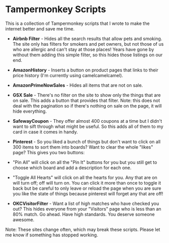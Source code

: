 Tampermonkey Scripts
============
This is a collection of Tampermonkey scripts that I wrote to make the internet better and save me time.  
* **Airbnb Filter** - Hides all the search results that allow pets and smoking.  The site only has filters for smokers and pet owners, but not those of us who are allergic and can't stay at those places!  Years have gone by without them adding this simple filter, so this hides those listings on our end.

* **AmazonHistory** - Inserts a button on product pages that links to their price history (I'm currently using camelcamelcamel).

* **AmazonPrimeNowSales** - Hides all items that are not on sale.

* **GSX Sale** - There's no filter on the site to show only the things that are on sale.  This adds a button that provides that filter.  Note: this does not deal with the pagination so if there's nothing on sale on the page, it will hide everything.

* **SafewayCoupon** - They offer almost 400 coupons at a time but I didn't want to sift through what might be useful.  So this adds all of them to my card in case it comes in handy.

* **Pinterest** - So you liked a bunch of things but don't want to click on all 300 items to sort them into boards?  Want to clear the whole "likes" page?  This gives you two buttons: 
 * "Pin All" will click on all the "Pin It" buttons for you but you still get to choose which board and add a description for each one.
 * "Toggle All Hearts" will click on all the hearts for you.  Any that are on will turn off; off will turn on.  You can click it more than once to toggle it back but be careful to only leave or reload the page when you are sure you like the state of things because pinterest will forget any that are off!

* **OKCVisitorFilter** - Want a list of high matches who have checked you out?  This hides everyone from your "Visitors" page who is less than an 80% match.  Go ahead.  Have high standards.  You deserve someone awesome.

Note: These sites change often, which may break these scripts.  Please let me know if something has stopped working.
